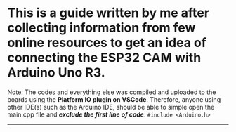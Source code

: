 # This is a guide written by me after collecting information from few online resources to get an idea of connecting the ESP32 CAM with Arduino Uno R3.
Note: The codes and everything else was compiled and uploaded to the boards using the **Platform IO plugin on VSCode**. Therefore, anyone using other IDE(s) such as the Arduino IDE, should be able to simple open the main.cpp file and ***exclude the first line of code***: `#include <Arduino.h>`
***
